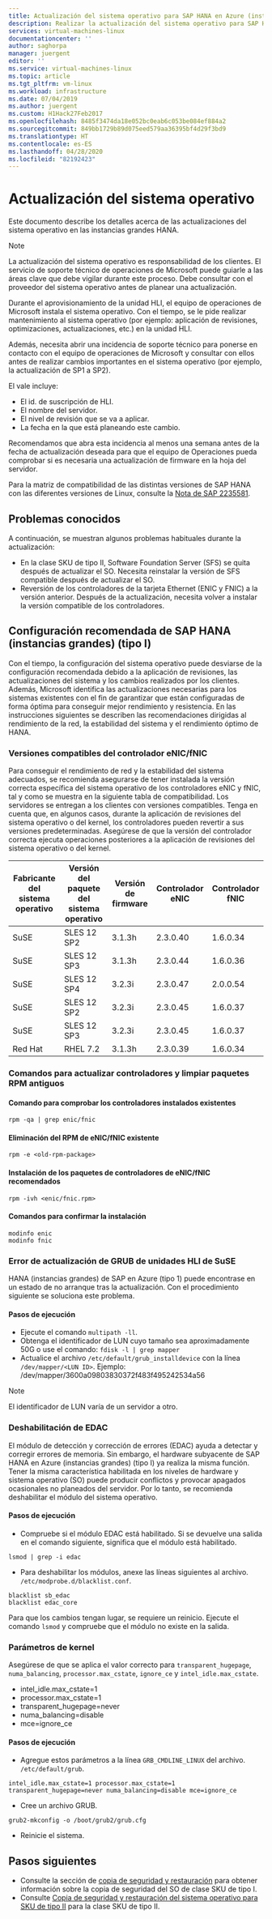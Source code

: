 ```yaml
---
title: Actualización del sistema operativo para SAP HANA en Azure (instancias grandes) | Microsoft Docs
description: Realizar la actualización del sistema operativo para SAP HANA en Azure (instancias grandes)
services: virtual-machines-linux
documentationcenter: ''
author: saghorpa
manager: juergent
editor: ''
ms.service: virtual-machines-linux
ms.topic: article
ms.tgt_pltfrm: vm-linux
ms.workload: infrastructure
ms.date: 07/04/2019
ms.author: juergent
ms.custom: H1Hack27Feb2017
ms.openlocfilehash: 8485f3474da18e052bc0eab6c053be084ef884a2
ms.sourcegitcommit: 849bb1729b89d075eed579aa36395bf4d29f3bd9
ms.translationtype: HT
ms.contentlocale: es-ES
ms.lasthandoff: 04/28/2020
ms.locfileid: "82192423"
---
```

# <a name="operating-system-upgrade"></a>Actualización del sistema operativo
Este documento describe los detalles acerca de las actualizaciones del sistema operativo en las instancias grandes HANA.

>[!NOTE]
>La actualización del sistema operativo es responsabilidad de los clientes. El servicio de soporte técnico de operaciones de Microsoft puede guiarle a las áreas clave que debe vigilar durante este proceso. Debe consultar con el proveedor del sistema operativo antes de planear una actualización.

Durante el aprovisionamiento de la unidad HLI, el equipo de operaciones de Microsoft instala el sistema operativo.
Con el tiempo, se le pide realizar mantenimiento al sistema operativo (por ejemplo: aplicación de revisiones, optimizaciones, actualizaciones, etc.) en la unidad HLI.

Además, necesita abrir una incidencia de soporte técnico para ponerse en contacto con el equipo de operaciones de Microsoft y consultar con ellos antes de realizar cambios importantes en el sistema operativo (por ejemplo, la actualización de SP1 a SP2).

El vale incluye:

* El id. de suscripción de HLI.
* El nombre del servidor.
* El nivel de revisión que se va a aplicar.
* La fecha en la que está planeando este cambio. 

Recomendamos que abra esta incidencia al menos una semana antes de la fecha de actualización deseada para que el equipo de Operaciones pueda comprobar si es necesaria una actualización de firmware en la hoja del servidor.


Para la matriz de compatibilidad de las distintas versiones de SAP HANA con las diferentes versiones de Linux, consulte la [Nota de SAP 2235581](https://launchpad.support.sap.com/#/notes/2235581).


## <a name="known-issues"></a>Problemas conocidos

A continuación, se muestran algunos problemas habituales durante la actualización:
- En la clase SKU de tipo II, Software Foundation Server (SFS) se quita después de actualizar el SO. Necesita reinstalar la versión de SFS compatible después de actualizar el SO.
- Reversión de los controladores de la tarjeta Ethernet (ENIC y FNIC) a la versión anterior. Después de la actualización, necesita volver a instalar la versión compatible de los controladores.

## <a name="sap-hana-large-instance-type-i-recommended-configuration"></a>Configuración recomendada de SAP HANA (instancias grandes) (tipo I)

Con el tiempo, la configuración del sistema operativo puede desviarse de la configuración recomendada debido a la aplicación de revisiones, las actualizaciones del sistema y los cambios realizados por los clientes. Además, Microsoft identifica las actualizaciones necesarias para los sistemas existentes con el fin de garantizar que están configuradas de forma óptima para conseguir mejor rendimiento y resistencia. En las instrucciones siguientes se describen las recomendaciones dirigidas al rendimiento de la red, la estabilidad del sistema y el rendimiento óptimo de HANA.

### <a name="compatible-enicfnic-driver-versions"></a>Versiones compatibles del controlador eNIC/fNIC
  Para conseguir el rendimiento de red y la estabilidad del sistema adecuados, se recomienda asegurarse de tener instalada la versión correcta específica del sistema operativo de los controladores eNIC y fNIC, tal y como se muestra en la siguiente tabla de compatibilidad. Los servidores se entregan a los clientes con versiones compatibles. Tenga en cuenta que, en algunos casos, durante la aplicación de revisiones del sistema operativo o del kernel, los controladores pueden revertir a sus versiones predeterminadas. Asegúrese de que la versión del controlador correcta ejecuta operaciones posteriores a la aplicación de revisiones del sistema operativo o del kernel.
       
      
  |  Fabricante del sistema operativo    |  Versión del paquete del sistema operativo     |  Versión de firmware  |  Controlador eNIC |  Controlador fNIC | 
  |---------------|-------------------------|--------------------|--------------|--------------|
  |   SuSE        |  SLES 12 SP2            |   3.1.3h           |  2.3.0.40    |   1.6.0.34   |
  |   SuSE        |  SLES 12 SP3            |   3.1.3h           |  2.3.0.44    |   1.6.0.36   |
  |   SuSE        |  SLES 12 SP4            |   3.2.3i           |  2.3.0.47    |   2.0.0.54   |
  |   SuSE        |  SLES 12 SP2            |   3.2.3i           |  2.3.0.45    |   1.6.0.37   |
  |   SuSE        |  SLES 12 SP3            |   3.2.3i           |  2.3.0.45    |   1.6.0.37   |
  |   Red Hat     |  RHEL 7.2               |   3.1.3h           |  2.3.0.39    |   1.6.0.34   |
 

### <a name="commands-for-driver-upgrade-and-to-clean-old-rpm-packages"></a>Comandos para actualizar controladores y limpiar paquetes RPM antiguos

#### <a name="command-to-check-existing-installed-drivers"></a>Comando para comprobar los controladores instalados existentes
```
rpm -qa | grep enic/fnic 
```
#### <a name="delete-existing-enicfnic-rpm"></a>Eliminación del RPM de eNIC/fNIC existente
```
rpm -e <old-rpm-package>
```
#### <a name="install-the-recommended-enicfnic-driver-packages"></a>Instalación de los paquetes de controladores de eNIC/fNIC recomendados
```
rpm -ivh <enic/fnic.rpm> 
```

#### <a name="commands-to-confirm-the-installation"></a>Comandos para confirmar la instalación
```
modinfo enic
modinfo fnic
```

### <a name="suse-hlis-grub-update-failure"></a>Error de actualización de GRUB de unidades HLI de SuSE
HANA (instancias grandes) de SAP en Azure (tipo 1) puede encontrase en un estado de no arranque tras la actualización. Con el procedimiento siguiente se soluciona este problema.
#### <a name="execution-steps"></a>Pasos de ejecución


*   Ejecute el comando `multipath -ll`.
*   Obtenga el identificador de LUN cuyo tamaño sea aproximadamente 50G o use el comando: `fdisk -l | grep mapper`
*   Actualice el archivo `/etc/default/grub_installdevice` con la línea `/dev/mapper/<LUN ID>`. Ejemplo: /dev/mapper/3600a09803830372f483f495242534a56
>[!NOTE]
>El identificador de LUN varía de un servidor a otro.


### <a name="disable-edac"></a>Deshabilitación de EDAC 
   El módulo de detección y corrección de errores (EDAC) ayuda a detectar y corregir errores de memoria. Sin embargo, el hardware subyacente de SAP HANA en Azure (instancias grandes) (tipo I) ya realiza la misma función. Tener la misma característica habilitada en los niveles de hardware y sistema operativo (SO) puede producir conflictos y provocar apagados ocasionales no planeados del servidor. Por lo tanto, se recomienda deshabilitar el módulo del sistema operativo.

#### <a name="execution-steps"></a>Pasos de ejecución

* Compruebe si el módulo EDAC está habilitado. Si se devuelve una salida en el comando siguiente, significa que el módulo está habilitado. 
```
lsmod | grep -i edac 
```
* Para deshabilitar los módulos, anexe las líneas siguientes al archivo. `/etc/modprobe.d/blacklist.conf`.
```
blacklist sb_edac
blacklist edac_core
```
Para que los cambios tengan lugar, se requiere un reinicio. Ejecute el comando `lsmod` y compruebe que el módulo no existe en la salida.


### <a name="kernel-parameters"></a>Parámetros de kernel
   Asegúrese de que se aplica el valor correcto para `transparent_hugepage`, `numa_balancing`, `processor.max_cstate`, `ignore_ce` y `intel_idle.max_cstate`.

* intel_idle.max_cstate=1
* processor.max_cstate=1
* transparent_hugepage=never
* numa_balancing=disable
* mce=ignore_ce


#### <a name="execution-steps"></a>Pasos de ejecución

* Agregue estos parámetros a la línea `GRB_CMDLINE_LINUX` del archivo. `/etc/default/grub`.
```
intel_idle.max_cstate=1 processor.max_cstate=1 transparent_hugepage=never numa_balancing=disable mce=ignore_ce
```
* Cree un archivo GRUB.
```
grub2-mkconfig -o /boot/grub2/grub.cfg
```
* Reinicie el sistema.


## <a name="next-steps"></a>Pasos siguientes
- Consulte la sección de [copia de seguridad y restauración](hana-overview-high-availability-disaster-recovery.md) para obtener información sobre la copia de seguridad del SO de clase SKU de tipo I.
- Consulte [Copia de seguridad y restauración del sistema operativo para SKU de tipo II](os-backup-type-ii-skus.md) para la clase SKU de tipo II.
